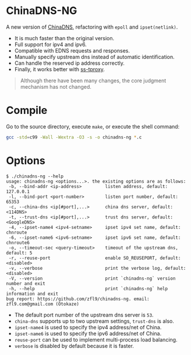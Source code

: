 # ChinaDNS-NG
A new version of [ChinaDNS](https://github.com/shadowsocks/ChinaDNS), refactoring with `epoll` and `ipset(netlink)`.
- It is much faster than the original version.
- Full support for ipv4 and ipv6.
- Compatible with EDNS requests and responses.
- Manually specify upstream dns instead of automatic identification.
- Can handle the reserved ip address correctly.
- Finally, it works better with [ss-tproxy](https://github.com/zfl9/ss-tproxy).

> Although there have been many changes, the core judgment mechanism has not changed.

# Compile
Go to the source directory, execute `make`, or execute the shell command:
```bash
gcc -std=c99 -Wall -Wextra -O3 -s -o chinadns-ng *.c
```

# Options
```
$ ./chinadns-ng --help
usage: chinadns-ng <options...>. the existing options are as follows:
 -b, --bind-addr <ip-address>         listen address, default: 127.0.0.1
 -l, --bind-port <port-number>        listen port number, default: 65353
 -c, --china-dns <ip[#port],...>      china dns server, default: <114DNS>
 -t, --trust-dns <ip[#port],...>      trust dns server, default: <GoogleDNS>
 -4, --ipset-name4 <ipv4-setname>     ipset ipv4 set name, default: chnroute
 -6, --ipset-name6 <ipv6-setname>     ipset ipv6 set name, default: chnroute6
 -o, --timeout-sec <query-timeout>    timeout of the upstream dns, default: 5
 -r, --reuse-port                     enable SO_REUSEPORT, default: <disabled>
 -v, --verbose                        print the verbose log, default: <disabled>
 -V, --version                        print `chinadns-ng` version number and exit
 -h, --help                           print `chinadns-ng` help information and exit
bug report: https://github.com/zfl9/chinadns-ng. email: zfl9.com@gmail.com (Otokaze)
```

- The default port number of the upstream dns server is `53`.
- `china-dns` supports up to two upstream settings, `trust-dns` is also.
- `ipset-name4` is used to specify the ipv4 address/net of China.
- `ipset-name6` is used to specify the ipv6 address/net of China.
- `reuse-port` can be used to implement multi-process load balancing.
- `verbose` is disabled by default because it is faster.
